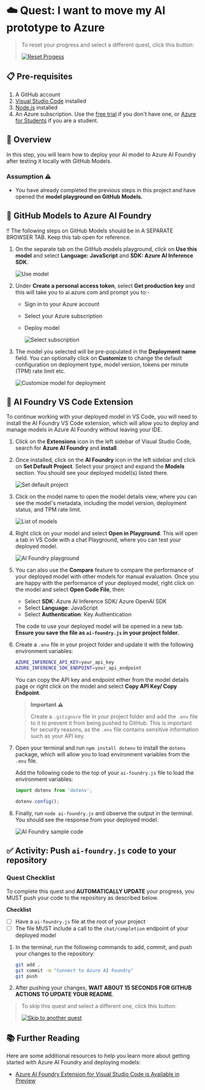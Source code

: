 
# ☁️ Quest: I want to move my AI prototype to Azure 

> To reset your progress and select a different quest, click this button:
>
> [![Reset Progess](https://img.shields.io/badge/Reset--Progress-ff3860?logo=mattermost)](/issues/new?title=Reset+Quest&labels=reset-quest&body=🔄+I+want+to+reset+my+AI+learning+quest+and+start+from+the+beginning.%0A%0A**Please+click+on+Create+below,+then+wait+about+15+seconds.+Your+progress+will+be+reset,+this+issue+will+automatically+close,+and+you+will+be+taken+back+to+the+Welcome+step+to+select+a+new+quest.**)

## 📋 Pre-requisites

1. A GitHub account
2. [Visual Studio Code](https://code.visualstudio.com/) installed
3. [Node.js](https://nodejs.org/en) installed
4. An Azure subscription. Use the [free trial](https://azure.microsoft.com/free/) if you don't have one, or [Azure for Students](https://azure.microsoft.com/free/students/) if you are a student.

## 📝 Overview

In this step, you will learn how to deploy your AI model to Azure AI Foundry after testing it locally with GitHub Models.

### Assumption ⚠️

- You have already completed the previous steps in this project and have opened the **model playground on GitHub Models.**

## 🧠 GitHub Models to Azure AI Foundry

‼️ The following steps on GitHub Models should be in A SEPARATE BROWSER TAB. Keep this tab open for reference.

1. On the separate tab on the GitHub models playground, click on **Use this model** and select **Language: JavaScript** and **SDK: Azure AI Inference  SDK**. 

   ![Use model](https://github.com/juliamuiruri4/JS-Journey-to-AI-Foundry/blob/assets/js-ai-journey-assets/use-this-model-button.png?raw=true)

2. Under **Create a personal access token**, select **Get production key** and this will take you to ai.azure.com and prompt you to:-
   - Sign in to your Azure account
   - Select your Azure subscription 
   - Deploy model

      ![Select subscription](https://github.com/juliamuiruri4/JS-Journey-to-AI-Foundry/blob/assets/js-ai-journey-assets/ai-foundry-select-subscription.png?raw=true)

3. The model you selected will be pre-populated in the **Deployment name** field. You can optionally click on **Customize** to change the default configuration on deployment type, model version, tokens per minute (TPM) rate limit etc.

      ![Customize model for deployment](https://github.com/juliamuiruri4/JS-Journey-to-AI-Foundry/blob/assets/js-ai-journey-assets/deploy-model.png?raw=true)

## 🧰 AI Foundry VS Code Extension

To continue working with your deployed model in VS Code, you will need to install the AI Foundry VS Code extension, which will allow you to deploy and manage models in Azure AI Foundry without leaving your IDE.

1. Click on the **Extensions** icon in the left sidebar of Visual Studio Code, search for **Azure AI Foundry** and **install**.

2. Once installed, click on the **AI Foundry** icon in the left sidebar and click on **Set Default Project**. Select your project and expand the **Models** section. You should see your deployed model(s) listed there.

      ![Set default project](https://github.com/juliamuiruri4/JS-Journey-to-AI-Foundry/blob/assets/js-ai-journey-assets/set-default-project.png?raw=true)

3. Click on the model name to open the model details view, where you can see the model's metadata, including the model version, deployment status, and TPM rate limit.

      ![List of models](https://github.com/juliamuiruri4/JS-Journey-to-AI-Foundry/blob/assets/js-ai-journey-assets/model-list.png?raw=true)

4. Right click on your model and select **Open in Playground**. This will open a tab in VS Code with a chat Playground, where you can test your deployed model.

      ![AI Foundry playground](https://github.com/juliamuiruri4/JS-Journey-to-AI-Foundry/blob/assets/js-ai-journey-assets/ai-foundry-playground.png?raw=true)

5. You can also use the **Compare** feature to compare the performance of your deployed model with other models for manual evaluation. Once you are happy with the performance of your deployed model, right click on the model and select **Open Code File**, then:
   - Select **SDK**: Azure AI Inference SDK/ Azure OpenAI SDK
   - Select **Language**: JavaScript
   - Select **Authentication**: Key Authentication

   The code to use your deployed model will be opened in a new tab. **Ensure you save the file as `ai-foundry.js` in your project folder.**

6. Create a `.env` file in your project folder and update it with the following environment variables:

   ```bash
   AZURE_INFERENCE_API_KEY=your_api_key
   AZURE_INFERENCE_SDK_ENDPOINT=your_api_endpoint
   ```
   
   You can copy the API key and endpoint either from the model details page or right click on the model and select **Copy API Key/ Copy Endpoint**.

   > **Important ⚠️**
   >
   > Create a `.gitignore` file in your project folder and add the `.env` file to it to prevent it from being pushed to GitHub. This is important for security reasons, as the `.env` file contains sensitive information such as your API key.

7. Open your terminal and run `npm install dotenv` to install the `dotenv` package, which will allow you to load environment variables from the `.env` file.

   Add the following code to the top of your `ai-foundry.js` file to load the environment variables:

   ```javascript
   import dotenv from 'dotenv';

   dotenv.config();
   ```

8. Finally, run `node ai-foundry.js` and observe the output in the terminal. You should see the response from your deployed model.

   ![AI Foundry sample code](https://github.com/juliamuiruri4/JS-Journey-to-AI-Foundry/blob/assets/js-ai-journey-assets/run-ai-foundry-sample.png?raw=true)


## ✅ Activity: Push `ai-foundry.js` code to your repository

### Quest Checklist

To complete this quest and **AUTOMATICALLY UPDATE** your progress, you MUST push your code to the repository as described below.

**Checklist**

- [ ] Have a `ai-foundry.js` file at the root of your project
- [ ] The file MUST include a call to the `chat/completion` endpoint of your deployed model

1. In the terminal, run the following commands to add, commit, and push your changes to the repository:

    ```bash
    git add .
    git commit -m "Connect to Azure AI Foundry"
    git push
    ```

2.  After pushing your changes, **WAIT ABOUT 15 SECONDS FOR GITHUB ACTIONS TO UPDATE YOUR README**.

> To skip this quest and select a different one, click this button:
>
> [![Skip to another quest](https://img.shields.io/badge/Skip--to--another--quest-ff3860?logo=mattermost)](/issues/new?title=Skip+quest&labels=reset-quest&body=🔄+I+want+to+reset+my+AI+learning+quest+and+start+from+the+beginning.%0A%0A**Please+click+on+Create+below,+then+wait+about+15+seconds.+Your+progress+will+be+reset,+this+issue+will+automatically+close,+and+you+will+be+taken+back+to+the+Welcome+step+to+select+a+new+quest.**)

## 📚 Further Reading

Here are some additional resources to help you learn more about getting started with Azure AI Foundry and deploying models:

- [Azure AI Foundry Extension for Visual Studio Code is Available in Preview](https://devblogs.microsoft.com/foundry/azure-ai-foundry-vscode-extension-preview/)
<!-- - [JavaScript SDK for Azure AI Foundry](https://learn.microsoft.com/en-us/azure/ai-foundry/how-to/develop/sdk-overview?tabs=sync&pivots=programming-language-python) -->